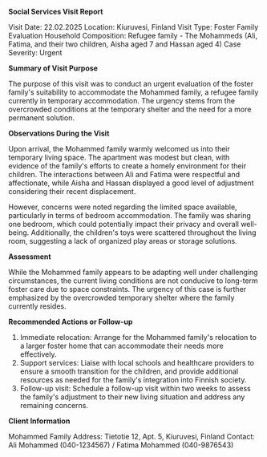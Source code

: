  **Social Services Visit Report**

Visit Date: 22.02.2025
Location: Kiuruvesi, Finland
Visit Type: Foster Family Evaluation
Household Composition: Refugee family - The Mohammeds (Ali, Fatima, and their two children, Aisha aged 7 and Hassan aged 4)
Case Severity: Urgent

**Summary of Visit Purpose**

The purpose of this visit was to conduct an urgent evaluation of the foster family's suitability to accommodate the Mohammed family, a refugee family currently in temporary accommodation. The urgency stems from the overcrowded conditions at the temporary shelter and the need for a more permanent solution.

**Observations During the Visit**

Upon arrival, the Mohammed family warmly welcomed us into their temporary living space. The apartment was modest but clean, with evidence of the family's efforts to create a homely environment for their children. The interactions between Ali and Fatima were respectful and affectionate, while Aisha and Hassan displayed a good level of adjustment considering their recent displacement.

However, concerns were noted regarding the limited space available, particularly in terms of bedroom accommodation. The family was sharing one bedroom, which could potentially impact their privacy and overall well-being. Additionally, the children's toys were scattered throughout the living room, suggesting a lack of organized play areas or storage solutions.

**Assessment**

While the Mohammed family appears to be adapting well under challenging circumstances, the current living conditions are not conducive to long-term foster care due to space constraints. The urgency of this case is further emphasized by the overcrowded temporary shelter where the family currently resides.

**Recommended Actions or Follow-up**

1. Immediate relocation: Arrange for the Mohammed family's relocation to a larger foster home that can accommodate their needs more effectively.
2. Support services: Liaise with local schools and healthcare providers to ensure a smooth transition for the children, and provide additional resources as needed for the family's integration into Finnish society.
3. Follow-up visit: Schedule a follow-up visit within two weeks to assess the family's adjustment to their new living situation and address any remaining concerns.

**Client Information**

Mohammed Family
Address: Tietotie 12, Apt. 5, Kiuruvesi, Finland
Contact: Ali Mohammed (040-1234567) / Fatima Mohammed (040-9876543)
